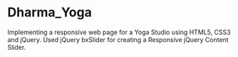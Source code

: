# Dharma_Yoga
Implementing a responsive web page for a Yoga Studio using HTML5, CSS3 and jQuery.
Used jQuery bxSlider for creating a Responsive jQuery Content Slider.
